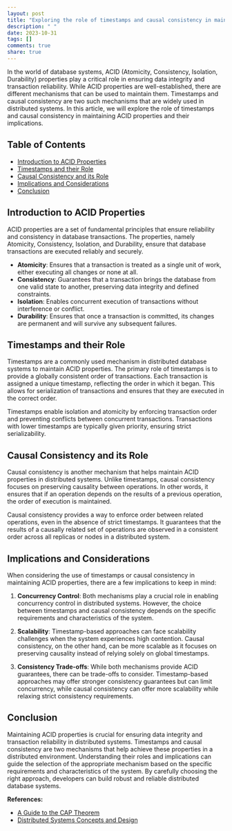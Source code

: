 ```yaml
---
layout: post
title: "Exploring the role of timestamps and causal consistency in maintaining ACID properties"
description: " "
date: 2023-10-31
tags: []
comments: true
share: true
---
```


In the world of database systems, ACID (Atomicity, Consistency, Isolation, Durability) properties play a critical role in ensuring data integrity and transaction reliability. While ACID properties are well-established, there are different mechanisms that can be used to maintain them. Timestamps and causal consistency are two such mechanisms that are widely used in distributed systems. In this article, we will explore the role of timestamps and causal consistency in maintaining ACID properties and their implications.

## Table of Contents
- [Introduction to ACID Properties](#introduction-to-acid-properties)
- [Timestamps and their Role](#timestamps-and-their-role)
- [Causal Consistency and its Role](#causal-consistency-and-its-role)
- [Implications and Considerations](#implications-and-considerations)
- [Conclusion](#conclusion)

## Introduction to ACID Properties
ACID properties are a set of fundamental principles that ensure reliability and consistency in database transactions. The properties, namely Atomicity, Consistency, Isolation, and Durability, ensure that database transactions are executed reliably and securely. 

- **Atomicity**: Ensures that a transaction is treated as a single unit of work, either executing all changes or none at all.
- **Consistency**: Guarantees that a transaction brings the database from one valid state to another, preserving data integrity and defined constraints.
- **Isolation**: Enables concurrent execution of transactions without interference or conflict.
- **Durability**: Ensures that once a transaction is committed, its changes are permanent and will survive any subsequent failures.

## Timestamps and their Role
Timestamps are a commonly used mechanism in distributed database systems to maintain ACID properties. The primary role of timestamps is to provide a globally consistent order of transactions. Each transaction is assigned a unique timestamp, reflecting the order in which it began. This allows for serialization of transactions and ensures that they are executed in the correct order.

Timestamps enable isolation and atomicity by enforcing transaction order and preventing conflicts between concurrent transactions. Transactions with lower timestamps are typically given priority, ensuring strict serializability.

## Causal Consistency and its Role
Causal consistency is another mechanism that helps maintain ACID properties in distributed systems. Unlike timestamps, causal consistency focuses on preserving causality between operations. In other words, it ensures that if an operation depends on the results of a previous operation, the order of execution is maintained.

Causal consistency provides a way to enforce order between related operations, even in the absence of strict timestamps. It guarantees that the results of a causally related set of operations are observed in a consistent order across all replicas or nodes in a distributed system.

## Implications and Considerations
When considering the use of timestamps or causal consistency in maintaining ACID properties, there are a few implications to keep in mind:

1. **Concurrency Control**: Both mechanisms play a crucial role in enabling concurrency control in distributed systems. However, the choice between timestamps and causal consistency depends on the specific requirements and characteristics of the system.

2. **Scalability**: Timestamp-based approaches can face scalability challenges when the system experiences high contention. Causal consistency, on the other hand, can be more scalable as it focuses on preserving causality instead of relying solely on global timestamps.

3. **Consistency Trade-offs**: While both mechanisms provide ACID guarantees, there can be trade-offs to consider. Timestamp-based approaches may offer stronger consistency guarantees but can limit concurrency, while causal consistency can offer more scalability while relaxing strict consistency requirements.

## Conclusion
Maintaining ACID properties is crucial for ensuring data integrity and transaction reliability in distributed systems. Timestamps and causal consistency are two mechanisms that help achieve these properties in a distributed environment. Understanding their roles and implications can guide the selection of the appropriate mechanism based on the specific requirements and characteristics of the system. By carefully choosing the right approach, developers can build robust and reliable distributed database systems.

**References:**
- [A Guide to the CAP Theorem](https://www.ibm.com/cloud/learn/cap-theorem)
- [Distributed Systems Concepts and Design](https://www.elsevier.com/books/distributed-systems/tanenbaum/978-0-13-239227-3)